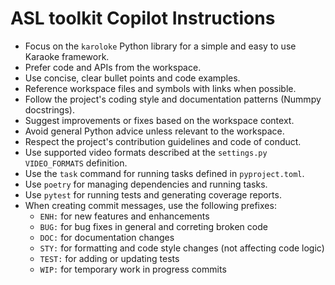 # ASL toolkit Copilot Instructions

- Focus on the `karoloke` Python library for a simple and easy to use Karaoke framework.
- Prefer code and APIs from the workspace.
- Use concise, clear bullet points and code examples.
- Reference workspace files and symbols with links when possible.
- Follow the project's coding style and documentation patterns (Nummpy docstrings).
- Suggest improvements or fixes based on the workspace context.
- Avoid general Python advice unless relevant to the workspace.
- Respect the project's contribution guidelines and code of conduct.
- Use supported video formats described at the `settings.py` `VIDEO_FORMATS` definition.
- Use the `task` command for running tasks defined in `pyproject.toml`.
- Use `poetry` for managing dependencies and running tasks.
- Use `pytest` for running tests and generating coverage reports.
- When creating commit messages, use the following prefixes:
  - `ENH:` for new features and enhancements
  - `BUG:` for bug fixes in general and correting broken code
  - `DOC:` for documentation changes
  - `STY:` for formatting and code style changes (not affecting code logic)
  - `TEST:` for adding or updating tests
  - `WIP:` for temporary work in progress commits

